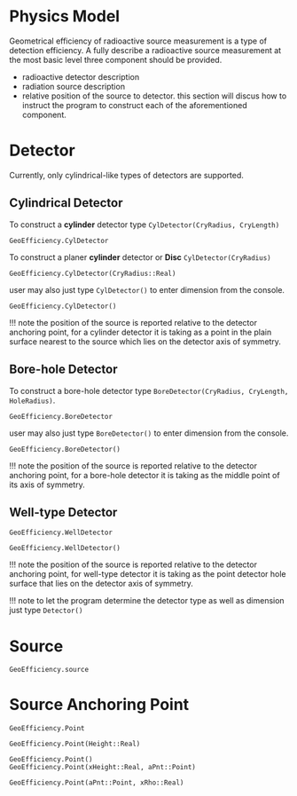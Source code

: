 # Physics Model
Geometrical efficiency of radioactive source measurement is a type of detection efficiency. A fully describe a radioactive source measurement at the most basic level three component should be provided. 
*  radioactive detector description
*  radiation source description 
*  relative position of the source to detector.
this section will discus how to instruct the program to construct each of the aforementioned component.

# Detector
Currently, only cylindrical-like types of detectors are supported.  

## Cylindrical Detector
To construct a **cylinder** detector type `CylDetector(CryRadius, CryLength)`

```@docs
GeoEfficiency.CylDetector
```

To construct a planer **cylinder**  detector or **Disc** `CylDetector(CryRadius)`

```@docs
GeoEfficiency.CylDetector(CryRadius::Real)
```

user may also just type `CylDetector()` to enter dimension from the console.

```@docs
GeoEfficiency.CylDetector()
```
!!!  note
    the position of the source is reported relative to the detector anchoring point, 
    for a cylinder detector it is taking as a point in the plain surface nearest to the source 
    which lies on the detector axis of symmetry.

## Bore-hole Detector
To construct a bore-hole detector type `BoreDetector(CryRadius, CryLength, HoleRadius)`. 

```@docs
GeoEfficiency.BoreDetector
```

user may also just type `BoreDetector()` to enter dimension from the console.

```@docs
GeoEfficiency.BoreDetector()
```

!!! note
    the position of the source is reported relative to the detector anchoring point, 
    for a bore-hole detector it is taking as the middle point of its axis of symmetry.


## Well-type Detector

```@docs
GeoEfficiency.WellDetector
```

```@docs
GeoEfficiency.WellDetector()
```
!!! note
    the position of the source is reported relative to the detector anchoring point, 
    for well-type detector it is taking as the point detector hole surface that 
    lies on the detector axis of symmetry.

!!! note
    to let the program determine the detector type as well as dimension just type `Detector()`

# Source

```@docs
GeoEfficiency.source
```

# Source Anchoring Point

```@docs
GeoEfficiency.Point
```


```@docs
GeoEfficiency.Point(Height::Real)
```

```@docs
GeoEfficiency.Point()
GeoEfficiency.Point(xHeight::Real, aPnt::Point)
```

```@docs
GeoEfficiency.Point(aPnt::Point, xRho::Real)
```
